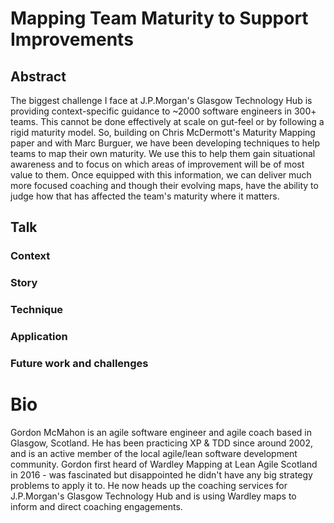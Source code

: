 # Mapping Team Maturity to Support Improvements


## Abstract

The biggest challenge I face at J.P.Morgan's Glasgow Technology Hub is providing context-specific guidance to ~2000 software engineers in 300+ teams. This cannot be done effectively at scale on gut-feel or by following a rigid maturity model. So, building on Chris McDermott's Maturity Mapping paper and with Marc Burguer, we have been developing techniques to help teams to map their own maturity. We use this to help them gain situational awareness and to focus on which areas of improvement will be of most value to them. Once equipped with this information, we can deliver much more focused coaching and though their evolving maps, have the ability to judge how that has affected the team's maturity where it matters.



## Talk 

### Context

### Story

### Technique

### Application

### Future work and challenges



# Bio

Gordon McMahon is an agile software engineer and agile coach based in Glasgow, Scotland. He has been practicing XP & TDD since around 2002, 
and is an active member of the local agile/lean software development community. 
Gordon first heard of Wardley Mapping at Lean Agile Scotland in 2016 - was fascinated but disappointed he didn't have any big 
strategy problems to apply it to. He now heads up the coaching services for J.P.Morgan's Glasgow Technology Hub and is using Wardley maps to inform and direct coaching engagements.
